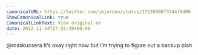 ```yaml
---
canonicalURL: https://twitter.com/jmjordan/status/272398087354470400
ShowCanonicalLink: true
CanonicalLinkText: View original on
date: 2012-11-24T17:55:39+00:00
---
```

@rosskucsera It’s okay right now but I’m trying to figure out a backup plan